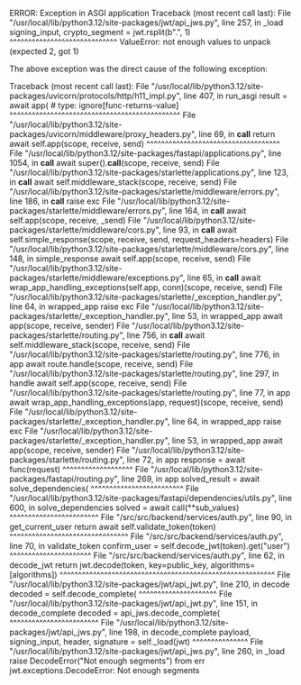 ERROR:    Exception in ASGI application
Traceback (most recent call last):
  File "/usr/local/lib/python3.12/site-packages/jwt/api_jws.py", line 257, in _load
    signing_input, crypto_segment = jwt.rsplit(b".", 1)
    ^^^^^^^^^^^^^^^^^^^^^^^^^^^^^
ValueError: not enough values to unpack (expected 2, got 1)

The above exception was the direct cause of the following exception:

Traceback (most recent call last):
  File "/usr/local/lib/python3.12/site-packages/uvicorn/protocols/http/h11_impl.py", line 407, in run_asgi
    result = await app(  # type: ignore[func-returns-value]
             ^^^^^^^^^^^^^^^^^^^^^^^^^^^^^^^^^^^^^^^^^^^^^^
  File "/usr/local/lib/python3.12/site-packages/uvicorn/middleware/proxy_headers.py", line 69, in __call__
    return await self.app(scope, receive, send)
           ^^^^^^^^^^^^^^^^^^^^^^^^^^^^^^^^^^^^
  File "/usr/local/lib/python3.12/site-packages/fastapi/applications.py", line 1054, in __call__
    await super().__call__(scope, receive, send)
  File "/usr/local/lib/python3.12/site-packages/starlette/applications.py", line 123, in __call__
    await self.middleware_stack(scope, receive, send)
  File "/usr/local/lib/python3.12/site-packages/starlette/middleware/errors.py", line 186, in __call__
    raise exc
  File "/usr/local/lib/python3.12/site-packages/starlette/middleware/errors.py", line 164, in __call__
    await self.app(scope, receive, _send)
  File "/usr/local/lib/python3.12/site-packages/starlette/middleware/cors.py", line 93, in __call__
    await self.simple_response(scope, receive, send, request_headers=headers)
  File "/usr/local/lib/python3.12/site-packages/starlette/middleware/cors.py", line 148, in simple_response
    await self.app(scope, receive, send)
  File "/usr/local/lib/python3.12/site-packages/starlette/middleware/exceptions.py", line 65, in __call__
    await wrap_app_handling_exceptions(self.app, conn)(scope, receive, send)
  File "/usr/local/lib/python3.12/site-packages/starlette/_exception_handler.py", line 64, in wrapped_app
    raise exc
  File "/usr/local/lib/python3.12/site-packages/starlette/_exception_handler.py", line 53, in wrapped_app
    await app(scope, receive, sender)
  File "/usr/local/lib/python3.12/site-packages/starlette/routing.py", line 756, in __call__
    await self.middleware_stack(scope, receive, send)
  File "/usr/local/lib/python3.12/site-packages/starlette/routing.py", line 776, in app
    await route.handle(scope, receive, send)
  File "/usr/local/lib/python3.12/site-packages/starlette/routing.py", line 297, in handle
    await self.app(scope, receive, send)
  File "/usr/local/lib/python3.12/site-packages/starlette/routing.py", line 77, in app
    await wrap_app_handling_exceptions(app, request)(scope, receive, send)
  File "/usr/local/lib/python3.12/site-packages/starlette/_exception_handler.py", line 64, in wrapped_app
    raise exc
  File "/usr/local/lib/python3.12/site-packages/starlette/_exception_handler.py", line 53, in wrapped_app
    await app(scope, receive, sender)
  File "/usr/local/lib/python3.12/site-packages/starlette/routing.py", line 72, in app
    response = await func(request)
               ^^^^^^^^^^^^^^^^^^^
  File "/usr/local/lib/python3.12/site-packages/fastapi/routing.py", line 269, in app
    solved_result = await solve_dependencies(
                    ^^^^^^^^^^^^^^^^^^^^^^^^^
  File "/usr/local/lib/python3.12/site-packages/fastapi/dependencies/utils.py", line 600, in solve_dependencies
    solved = await call(**sub_values)
             ^^^^^^^^^^^^^^^^^^^^^^^^
  File "/src/src/backend/services/auth.py", line 90, in get_current_user
    return await self.validate_token(token)
           ^^^^^^^^^^^^^^^^^^^^^^^^^^^^^^^^
  File "/src/src/backend/services/auth.py", line 70, in validate_token
    confirm_user = self.decode_jwt(token).get("user")
                   ^^^^^^^^^^^^^^^^^^^^^^
  File "/src/src/backend/services/auth.py", line 62, in decode_jwt
    return jwt.decode(token, key=public_key, algorithms=[algorithms])
           ^^^^^^^^^^^^^^^^^^^^^^^^^^^^^^^^^^^^^^^^^^^^^^^^^^^^^^^^^^
  File "/usr/local/lib/python3.12/site-packages/jwt/api_jwt.py", line 210, in decode
    decoded = self.decode_complete(
              ^^^^^^^^^^^^^^^^^^^^^
  File "/usr/local/lib/python3.12/site-packages/jwt/api_jwt.py", line 151, in decode_complete
    decoded = api_jws.decode_complete(
              ^^^^^^^^^^^^^^^^^^^^^^^^
  File "/usr/local/lib/python3.12/site-packages/jwt/api_jws.py", line 198, in decode_complete
    payload, signing_input, header, signature = self._load(jwt)
                                                ^^^^^^^^^^^^^^^
  File "/usr/local/lib/python3.12/site-packages/jwt/api_jws.py", line 260, in _load
    raise DecodeError("Not enough segments") from err
jwt.exceptions.DecodeError: Not enough segments